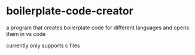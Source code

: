 # boilerplate-code-creator

a program that creates boilerplate code for different languages and opens them in vs code

currently only supports c files

